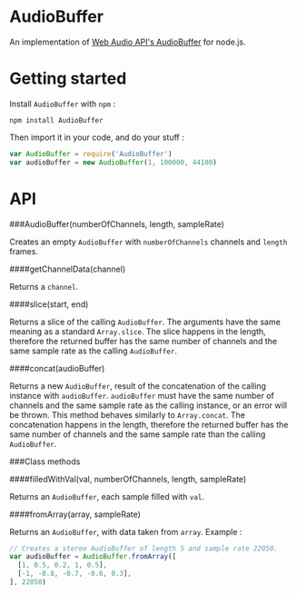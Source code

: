 AudioBuffer
=============

An implementation of [Web Audio API's AudioBuffer](https://dvcs.w3.org/hg/audio/raw-file/tip/webaudio/specification.html#AudioBuffer) for node.js.


Getting started 
=================

Install `AudioBuffer` with `npm` :

```
npm install AudioBuffer
```

Then import it in your code, and do your stuff :

```javascript
var AudioBuffer = require('AudioBuffer')
var audioBuffer = new AudioBuffer(1, 100000, 44100)
```


API
=====

###AudioBuffer(numberOfChannels, length, sampleRate)

Creates an empty `AudioBuffer` with `numberOfChannels` channels and `length` frames.


####getChannelData(channel)

Returns a `channel`.


####slice(start, end)

Returns a slice of the calling `AudioBuffer`.
The arguments have the same meaning as a standard `Array.slice`.
The slice happens in the length, therefore the returned buffer has the same number of channels and the same sample rate as the calling `AudioBuffer`.


####concat(audioBuffer)

Returns a new `AudioBuffer`, result of the concatenation of the calling instance with `audioBuffer`.
`audioBuffer` must have the same number of channels and the same sample rate as the calling instance, or an error will be thrown.
This method behaves similarly to `Array.concat`.
The concatenation happens in the length, therefore the returned buffer has the same number of channels and the same sample rate than the calling `AudioBuffer`.


###Class methods

####filledWithVal(val, numberOfChannels, length, sampleRate)

Returns an `AudioBuffer`, each sample filled with `val`.


####fromArray(array, sampleRate)

Returns an `AudioBuffer`, with data taken from `array`. Example :

```javascript
// Creates a stereo AudioBuffer of length 5 and sample rate 22050.
var audioBuffer = AudioBuffer.fromArray([
  [1, 0.5, 0.2, 1, 0.5],
  [-1, -0.8, -0.7, -0.6, 0.3],
], 22050)
```
